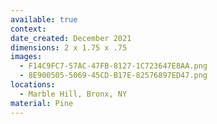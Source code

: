 ```yaml
---
available: true
context:
date_created: December 2021
dimensions: 2 x 1.75 x .75
images:
  - F14C9FC7-57AC-47FB-8127-1C723647E8AA.png
  - 8E900505-5069-45CD-B17E-82576897ED47.png
locations:
  - Marble Hill, Bronx, NY
material: Pine
---
```

